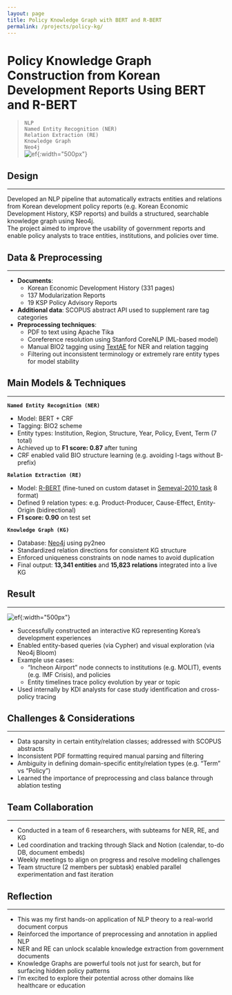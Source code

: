 ```yaml
---
layout: page
title: Policy Knowledge Graph with BERT and R-BERT
permalink: /projects/policy-kg/
---
```


# Policy Knowledge Graph Construction from Korean Development Reports Using BERT and R-BERT

>`NLP`  
>`Named Entity Recognition (NER)`  
>`Relation Extraction (RE)`  
>`Knowledge Graph`  
>`Neo4j`  
![ef](/assets/img/project/KDI/KG_overall.png){:width="500px"}
## Design
***
Developed an NLP pipeline that automatically extracts entities and relations from Korean development policy reports (e.g. Korean Economic Development History, KSP reports) and builds a structured, searchable knowledge graph using Neo4j.  
The project aimed to improve the usability of government reports and enable policy analysts to trace entities, institutions, and policies over time.

## Data & Preprocessing
***
- **Documents**:  
  - Korean Economic Development History (331 pages)  
  - 137 Modularization Reports  
  - 19 KSP Policy Advisory Reports  
- **Additional data**: SCOPUS abstract API used to supplement rare tag categories
- **Preprocessing techniques**:
  - PDF to text using Apache Tika
  - Coreference resolution using Stanford CoreNLP (ML-based model)
  - Manual BIO2 tagging using [TextAE](https://textae.github.io/) for NER and relation tagging
  - Filtering out inconsistent terminology or extremely rare entity types for model stability

## Main Models & Techniques
***
**`Named Entity Recognition (NER)`**  
- Model: BERT + CRF  
- Tagging: BIO2 scheme  
- Entity types: Institution, Region, Structure, Year, Policy, Event, Term (7 total)  
- Achieved up to **F1 score: 0.87** after tuning  
- CRF enabled valid BIO structure learning (e.g. avoiding I-tags without B-prefix)

**`Relation Extraction (RE)`**  
- Model: [R-BERT](https://arxiv.org/abs/1905.08284) (fine-tuned on custom dataset in [Semeval-2010 task](https://arxiv.org/abs/1911.10422) 8 format)  
- Defined 9 relation types: e.g. Product-Producer, Cause-Effect, Entity-Origin (bidirectional)  
- **F1 score: 0.90** on test set

**`Knowledge Graph (KG)`**  
- Database: [Neo4j](https://neo4j-contrib.github.io/py2neo/) using py2neo  
- Standardized relation directions for consistent KG structure  
- Enforced uniqueness constraints on node names to avoid duplication  
- Final output: **13,341 entities** and **15,823 relations** integrated into a live KG

## Result
***
![ef](/assets/img/project/KDI/KG_example.png){:width="500px"}
- Successfully constructed an interactive KG representing Korea’s development experiences
- Enabled entity-based queries (via Cypher) and visual exploration (via Neo4j Bloom)
- Example use cases:
  - “Incheon Airport” node connects to institutions (e.g. MOLIT), events (e.g. IMF Crisis), and policies
  - Entity timelines trace policy evolution by year or topic
- Used internally by KDI analysts for case study identification and cross-policy tracing

## Challenges & Considerations
***
- Data sparsity in certain entity/relation classes; addressed with SCOPUS abstracts
- Inconsistent PDF formatting required manual parsing and filtering
- Ambiguity in defining domain-specific entity/relation types (e.g. “Term” vs “Policy”)
- Learned the importance of preprocessing and class balance through ablation testing

## Team Collaboration
***
- Conducted in a team of 6 researchers, with subteams for NER, RE, and KG
- Led coordination and tracking through Slack and Notion (calendar, to-do DB, document embeds)
- Weekly meetings to align on progress and resolve modeling challenges
- Team structure (2 members per subtask) enabled parallel experimentation and fast iteration

## Reflection
***
- This was my first hands-on application of NLP theory to a real-world document corpus  
- Reinforced the importance of preprocessing and annotation in applied NLP  
- NER and RE can unlock scalable knowledge extraction from government documents  
- Knowledge Graphs are powerful tools not just for search, but for surfacing hidden policy patterns  
- I’m excited to explore their potential across other domains like healthcare or education


